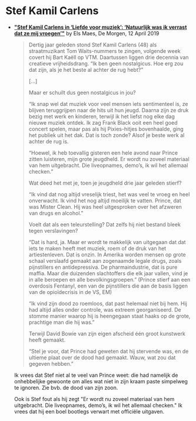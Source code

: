 
# Stef Kamil Carlens

 - [**"Stef Kamil Carlens in ‘Liefde voor muziek’: ‘Natuurlijk was ik verrast dat ze mij vroegen’"**](https://www.demorgen.be/muziek/stef-kamil-carlens-in-liefde-voor-muziek-natuurlijk-was-ik-verrast-dat-ze-mij-vroegen-b16cd0bd/) by Els Maes, De Morgen, 12 April 2019
 
    > Dertig jaar geleden stond Stef Kamil Carlens (48) als straatmuzikant Tom Waits-nummers te zingen, volgende week covert hij Bart Kaëll op VTM. Daartussen liggen drie decennia van creatieve vrijheidsdrang. “Ik ben geen nostalgicus. Hoe erg zou dat zijn, als je het beste al achter de rug hebt?”
    >  
    >  [...]
    >  
    >  Maar er schuilt dus geen nostalgicus in jou?
    >  
    >  “Ik snap wel dat muziek voor veel mensen iets sentimenteel is, ze blijven teruggrijpen naar de hits uit hun jeugd. Daarna zijn ze druk bezig met werk en kinderen, terwijl ik het liefst nog elke dag nieuwe muziek ontdek. Ik zag Frank Black ooit een heel goed concert spelen, maar pas als hij Pixies-hitjes bovenhaalde, ging het publiek uit het dak. Dat is toch zonde? Alsof je beste werk al achter de rug is.
    >  
    >  “Hoewel, ik heb toevallig gisteren een hele avond naar Prince zitten luisteren, mijn grote jeugdheld. Er wordt nu zoveel materiaal van hem uitgebracht. Die liveopnames, demo’s, ik wil het allemaal checken.”
    >  
    >  Wat deed het met je, toen je jeugdheld drie jaar geleden stierf?
    >  
    >  “Ik vind dat nog altijd vreselijk triest, het was veel te vroeg en heel onverwacht. Ik vind het nog altijd moeilijk te vatten. Prince, dat was Mister Clean. Hij was heel uitgesproken over het afzweren van drugs en alcohol.”
    >  
    >  Voelt dat als een teleurstelling? Dat zelfs hij niet bestand bleek tegen verslavingen?
    >  
    >  “Dat is hard, ja. Maar er wordt te makkelijk van uitgegaan dat dat iets te maken heeft met muziek, roem of de druk van het artiestenleven. Dat is onzin. In Amerika worden mensen op grote schaal verslaafd gemaakt aan zogenaamde legale drugs, zoals pijnstillers en antidepressiva. De pharmaindustrie, dat is pure maffia. Maar die duizenden slachtoffers die elk jaar vallen, vind je in alle beroepen en alle bevolkingsgroepen.” (Prince stierf aan een overdosis Fentanyl, een van de pijnstillers die aan de basis liggen van de opioïdecrisis in de VS, EM)
    >  
    >  “Ik vind zijn dood zo roemloos, dat past helemaal niet bij hem. Hij had altijd alles onder controle, was extreem georganiseerd. De stomme manier waarop hij is heengegaan staat haaks op de grote, prachtige man die hij was.”
    >  
    >  Terwijl David Bowie van zijn eigen afscheid één groot kunstwerk heeft gemaakt.
    >  
    >  “Stel je voor, dat Prince had geweten dat hij stervende was, en de ultieme plaat over de dood had gemaakt. Wauw, wat zou dat gegeven hebben.”
    
    Ik vrees dat Stef niet al te veel van Prince weet: die had namelijk de onhebbelijke gewoonte om alles wat niet in zijn kraam paste simpelweg te ignoren. Zie bvb. de dood van zijn zoon.
    
    Ook is Stef fout als hij zegt "Er wordt nu zoveel materiaal van hem uitgebracht. Die liveopnames, demo’s, ik wil het allemaal checken." Ik vrees dat hij een boel bootlegs verwart met officiële uitgaven.
